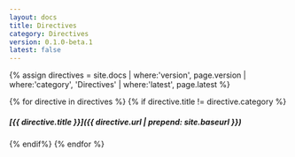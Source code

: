 ```yaml
---
layout: docs
title: Directives
category: Directives
version: 0.1.0-beta.1
latest: false
---
```


{% assign directives = site.docs | where:'version', page.version | where:'category', 'Directives' | where:'latest', page.latest %}

{% for directive in directives %}
{% if directive.title != directive.category %}
##### [{{ directive.title }}]({{ directive.url | prepend: site.baseurl }})
{% endif%}
{% endfor %}